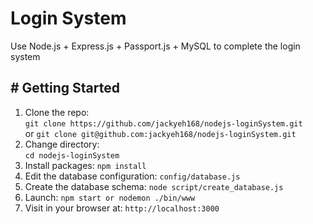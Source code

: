 # Login System
Use Node.js + Express.js + Passport.js + MySQL to complete the login system

## # Getting Started
1. Clone the repo:  
    `git clone https://github.com/jackyeh168/nodejs-loginSystem.git`  
or  `git clone git@github.com:jackyeh168/nodejs-loginSystem.git`
2. Change directory:  
    `cd nodejs-loginSystem`
3. Install packages: `npm install`
4. Edit the database configuration: `config/database.js`
5. Create the database schema: `node script/create_database.js`
6. Launch: `npm start or nodemon ./bin/www`
7. Visit in your browser at: `http://localhost:3000`
